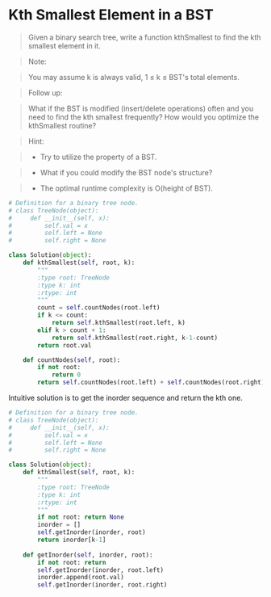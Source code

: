 # Kth Smallest Element in a BST

> Given a binary search tree, write a function kthSmallest to find the kth smallest element in it.

> Note: 

> You may assume k is always valid, 1 ≤ k ≤ BST's total elements.

> Follow up:

> What if the BST is modified (insert/delete operations) often and you need to find the kth smallest frequently? How would you optimize the kthSmallest routine?

> Hint:

> * Try to utilize the property of a BST.

> * What if you could modify the BST node's structure?

> * The optimal runtime complexity is O(height of BST).

```Python
# Definition for a binary tree node.
# class TreeNode(object):
#     def __init__(self, x):
#         self.val = x
#         self.left = None
#         self.right = None

class Solution(object):
    def kthSmallest(self, root, k):
        """
        :type root: TreeNode
        :type k: int
        :rtype: int
        """
        count = self.countNodes(root.left)
        if k <= count:
            return self.kthSmallest(root.left, k)
        elif k > count + 1:
            return self.kthSmallest(root.right, k-1-count)
        return root.val

    def countNodes(self, root):
        if not root:
            return 0
        return self.countNodes(root.left) + self.countNodes(root.right) + 1
```

Intuitive solution is to get the inorder sequence and return the kth one.

```Python
# Definition for a binary tree node.
# class TreeNode(object):
#     def __init__(self, x):
#         self.val = x
#         self.left = None
#         self.right = None

class Solution(object):
    def kthSmallest(self, root, k):
        """
        :type root: TreeNode
        :type k: int
        :rtype: int
        """
        if not root: return None
        inorder = []
        self.getInorder(inorder, root)
        return inorder[k-1]
        
    def getInorder(self, inorder, root):
        if not root: return
        self.getInorder(inorder, root.left)
        inorder.append(root.val)
        self.getInorder(inorder, root.right)
```
